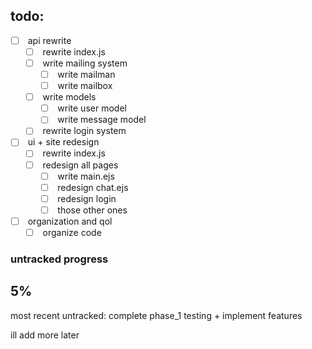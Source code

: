 ## todo:

- [ ] &nbsp;api rewrite
    - [ ] &nbsp;rewrite index.js
    - [ ] &nbsp;write mailing system
        - [ ] &nbsp;write mailman
        - [ ] &nbsp;write mailbox
    - [ ] &nbsp;write models
        - [ ] &nbsp;write user model
        - [ ] &nbsp;write message model
    - [ ] &nbsp;rewrite login system

- [ ] &nbsp;ui + site redesign
    - [ ] &nbsp;rewrite index.js
    - [ ] &nbsp;redesign all pages
        - [ ] &nbsp;write main.ejs
        - [ ] &nbsp;redesign chat.ejs
        - [ ] &nbsp;redesign login
        - [ ] &nbsp;those other ones

- [ ] &nbsp;organization and qol
    - [ ] &nbsp;organize code

### untracked progress
## 5%

most recent untracked: complete phase_1 testing + implement features

ill add more later